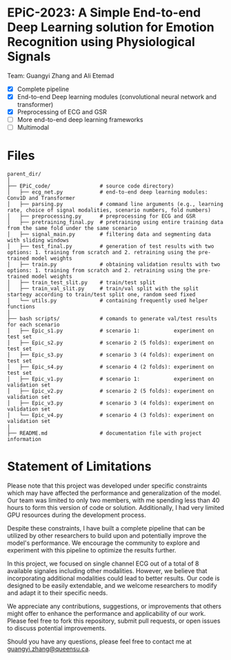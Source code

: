 # EPiC-2023: A Simple End-to-end Deep Learning solution for Emotion Recognition using Physiological Signals


Team: Guangyi Zhang and Ali Etemad 



- [x] Complete pipeline
- [x] End-to-end Deep learning modules (convolutional neural network and transformer)
- [x] Preprocessing of ECG and GSR
- [ ] More end-to-end deep learning frameworks
- [ ] Multimodal 

# Files 


```shell
parent_dir/
│
├── EPiC_code/                # source code directory)
│   ├── ecg_net.py            # end-to-end deep learning modules: Conv1D and Transformer
│   ├── parsing.py            # command line arguments (e.g., learning rate, choice of signal modalities, scenario numbers, fold numbers)
│   ├── preprocessing.py      # preprocessing for ECG and GSR
│   ├── pretraining_final.py  # pretraining using entire training data from the same fold under the same scenario
│   ├── signal_main.py        # filtering data and segmenting data with sliding windows
│   ├── test_final.py         # generation of test results with two options: 1. training from scratch and 2. retraining using the pre-trained model weights
│   ├── train.py              # obtaining validation results with two options: 1. training from scratch and 2. retraining using the pre-trained model weights
│   ├── train_test_slit.py    # train/test split
│   ├── train_val_slit.py     # train/val split with the split startegy according to train/test split one, random seed fixed
│   └── utils.py              # containing frequently used helper functions
│
├── bash scripts/             # comands to generate val/test results for each scenario
│   ├── Epic_s1.py            # scenario 1:           experiment on test set 
│   ├── Epic_s2.py            # scenario 2 (5 folds): experiment on test set
│   ├── Epic_s3.py            # scenario 3 (4 folds): experiment on test set
│   ├── Epic_s4.py            # scenario 4 (2 folds): experiment on test set
│   ├── Epic_v1.py            # scenario 1:           experiment on validation set
│   ├── Epic_v2.py            # scenario 2 (5 folds): experiment on validation set
│   ├── Epic_v3.py            # scenario 3 (4 folds): experiment on validation set
│   └── Epic_v4.py            # scenario 4 (3 folds): experiment on validation set
│
├── README.md                 # documentation file with project information

```









# Statement of Limitations

Please note that this project was developed under specific constraints which may have affected the performance and generalization of the model. Our team was limited to only two members, with me spending less than 40 hours to form this version of code or solution. Additionally, I had very limited GPU resources during the development process.

Despite these constraints, I have built a complete pipeline that can be utilized by other researchers to build upon and potentially improve the model's performance. We encourage the community to explore and experiment with this pipeline to optimize the results further.

In this project, we focused on single channel ECG out of a total of 8 available signales including other modalities. However, we believe that incorporating additional modalities could lead to better results. Our code is designed to be easily extendable, and we welcome researchers to modify and adapt it to their specific needs.

We appreciate any contributions, suggestions, or improvements that others might offer to enhance the performance and applicability of our work. Please feel free to fork this repository, submit pull requests, or open issues to discuss potential improvements. 

Should you have any questions, please feel free to contact me at guangyi.zhang@queensu.ca.
